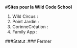 #**Sites pour la Wild Code School**

1. Wild Circus :
2. Point Jardin :
3. CorinneCréation :
4. Family App :

###Statut :###
 Fermer
